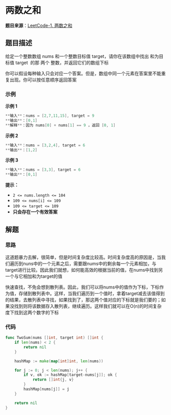 # 两数之和

**题目来源**：[LeetCode-1. 两数之和](https://leetcode-cn.com/problems/two-sum/)

## 题目描述

给定一个整数数组 nums 和一个整数目标值 target，请你在该数组中找出 和为目标值 target  的那 两个 整数，并返回它们的数组下标

你可以假设每种输入只会对应一个答案。但是，数组中同一个元素在答案里不能重复出现。你可以按任意顺序返回答案

### 示例

**示例 1**

```go
**输入**：nums = [2,7,11,15], target = 9
**输出**：[0,1]
**解释**：因为 nums[0] + nums[1] == 9 ，返回 [0, 1]
```

**示例 2**

```go
**输入**：nums = [3,2,4], target = 6
**输出**：[1,2]
```

**示例 3**

```go
**输入**：nums = [3,3], target = 6
**输出**：[0,1]
```

**提示：**

- `2 <= nums.length <= 104`
- `109 <= nums[i] <= 109`
- `109 <= target <= 109`
- **只会存在一个有效答案**

## 解题

### **思路**

这道题暴力去解，很简单，但是时间复杂度比较高。时间复杂度高的原因是，当我们遍历到nuns中的一个元素之后，需要跟nums中的剩余每一个元素相加，与target进行比较。因此我们就想，如何能高效的根据当前的值，在nums中找到另一个与它相加和为target的值

快速查找，不免会想到散列表。因此，我们可以将nums中的值作为下标，下标作为值，存储到散列表中。这样，当我们遍历到一个值时，拿着target减去该值得到的结果，去散列表中寻找，如果找到了，那这两个值对应的下标就是我们要的；如果没找到则将该数据存入散列表，继续遍历。这样我们就可以在O(n)的时间复杂度下找到这两个数字的下标

### **代码**

```go
func TwoSum(nums []int, target int) []int {
	if len(nums) < 2 {
		return nil
	}

	hashMap := make(map[int]int, len(nums))

	for j := 0; j < len(nums); j++ {
		if v, ok := hashMap[target-nums[j]]; ok {
			return []int{j, v}
		}
		hashMap[nums[j]] = j
	}

	return nil
}
```